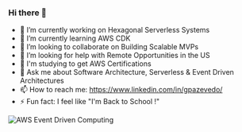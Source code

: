 ### Hi there 👋

- 🔭 I’m currently working on Hexagonal Serverless Systems
- 🌱 I’m currently learning AWS CDK
- 👯 I’m looking to collaborate on Building Scalable MVPs
- 🤔 I’m looking for help with Remote Opportunities in the US
- :rocket: I'm studying to get AWS Certifications
- 💬 Ask me about Software Architecture, Serverless & Event Driven Architectures
- 📫 How to reach me: https://www.linkedin.com/in/gpazevedo/
- ⚡ Fun fact: I feel like "I'm Back to School !"

![AWS Event Driven Computing](https://miro.medium.com/max/1620/1*JxDFqhb95iPclzr2FJcQAQ.png)
